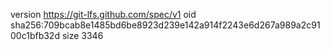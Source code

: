 version https://git-lfs.github.com/spec/v1
oid sha256:709bcab8e1485bd6be8923d239e142a914f2243e6d267a989a2c9100c1bfb32d
size 3346
